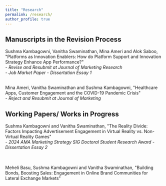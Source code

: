 ```yaml
---
title: "Research"
permalink: /research/
author_profile: true
---
```


<div>
  <h2>Manuscripts in the Revision Process</h2>
  Sushma Kambagowni, Vanitha Swaminathan, Mina Ameri and Alok Saboo, "Platforms as Innovation Enablers: How do Platform Support and Innovation Strategy Enhance App Performance?" <br/> 
  <i>- Revise and Resubmit at Journal of Marketing Research</i> <br/>
  <i>- Job Market Paper</i>
  <i>- Dissertation Essay 1</i>
  <br/><br/> <!-- Added extra line space here -->

  Mina Ameri, Vanitha Swaminathan and Sushma Kambagowni, "Healthcare Apps, Customer Engagement and the COVID-19 Pandemic Crisis" <br/>
  <i>- Reject and Resubmit at Journal of Marketing</i>

  
  <h2>Working Papers/ Works in Progress</h2>
  Sushma Kambagowni and Vanitha Swaminathan, "The Reality Divide: Factors Impacting Advertisement Engagement in Virtual Reality vs. Non-Virtual Reality Games" <br/>
  <i>- 2024 AMA Marketing Strategy SIG Doctoral Student Research Award</i>
  <i>- Dissertation Essay 2</i><br/>
  <br/><br/> <!-- Added extra line space here -->


  Meheli Basu, Sushma Kambagowni and Vanitha Swaminathan, "Building Bonds, Boosting Sales: Engagement in Online Brand Communities for Lateral Exchange Markets"
</div>
